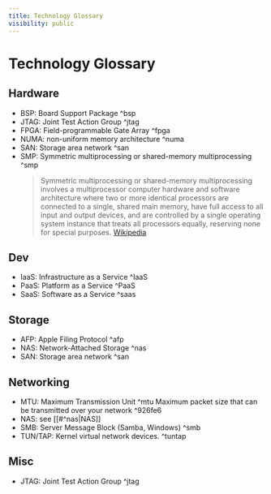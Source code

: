 ```yaml
---
title: Technology Glossary
visibility: public
---
```

# Technology Glossary

## Hardware

- BSP: Board Support Package ^bsp
- JTAG: Joint Test Action Group ^jtag
- FPGA: Field-programmable Gate Array ^fpga
- NUMA: non-uniform memory architecture ^numa
- SAN: Storage area network ^san
- SMP: Symmetric multiprocessing or shared-memory multiprocessing ^smp
    > Symmetric multiprocessing or shared-memory multiprocessing involves a multiprocessor computer hardware and software architecture where two or more identical processors are connected to a single, shared main memory, have full access to all input and output devices, and are controlled by a single operating system instance that treats all processors equally, reserving none for special purposes. [Wikipedia](https://en.wikipedia.org/wiki/Symmetric_multiprocessing)

## Dev

- IaaS: Infrastructure as a Service ^IaaS
- PaaS: Platform as a Service ^PaaS
- SaaS: Software as a Service ^saas

## Storage

- AFP: Apple Filing Protocol ^afp
- NAS: Network-Attached Storage ^nas
- SAN: Storage area network ^san

## Networking

- MTU: Maximum Transmission Unit ^mtu
  Maximum packet size that can be transmitted over your network  ^926fe6
- NAS: see [[#^nas|NAS]]
- SMB: Server Message Block (Samba, Windows) ^smb
- TUN/TAP: Kernel virtual network devices. ^tuntap

## Misc

- JTAG: Joint Test Action Group ^jtag
